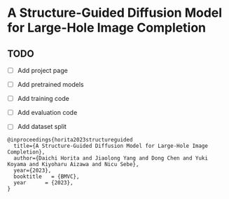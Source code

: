 # A Structure-Guided Diffusion Model for Large-Hole Image Completion

## TODO
- [ ] Add project page
- [ ] Add pretrained models
- [ ] Add training code
- [ ] Add evaluation code
- [ ] Add dataset split


```
@inproceedings{horita2023structureguided
  title={A Structure-Guided Diffusion Model for Large-Hole Image Completion}, 
  author={Daichi Horita and Jiaolong Yang and Dong Chen and Yuki Koyama and Kiyoharu Aizawa and Nicu Sebe},
  year={2023},
  booktitle   = {BMVC},
  year      = {2023},
}
```
